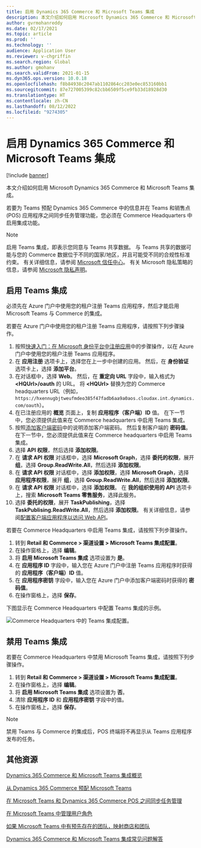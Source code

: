 ```yaml
---
title: 启用 Dynamics 365 Commerce 和 Microsoft Teams 集成
description: 本文介绍如何启用 Microsoft Dynamics 365 Commerce 和 Microsoft Teams 集成。
author: gvrmohanreddy
ms.date: 02/17/2021
ms.topic: article
ms.prod: ''
ms.technology: ''
audience: Application User
ms.reviewer: v-chgriffin
ms.search.region: Global
ms.author: gmohanv
ms.search.validFrom: 2021-01-15
ms.dyn365.ops.version: 10.0.18
ms.openlocfilehash: f8b84938c2047ab1102864cc203e0ec853160bb1
ms.sourcegitcommit: 87e727005399c82cbb6509f5ce9fb33d18928d30
ms.translationtype: HT
ms.contentlocale: zh-CN
ms.lasthandoff: 08/12/2022
ms.locfileid: "9274305"
---
```

# <a name="enable-dynamics-365-commerce-and-microsoft-teams-integration"></a>启用 Dynamics 365 Commerce 和 Microsoft Teams 集成

[!include [banner](includes/banner.md)]

本文介绍如何启用 Microsoft Dynamics 365 Commerce 和 Microsoft Teams 集成。

若要为 Teams 预配 Dynamics 365 Commerce 中的信息并在 Teams 和销售点 (POS) 应用程序之间同步任务管理功能，您必须在 Commerce Headquarters 中启用集成功能。

> [!NOTE]
> 启用 Teams 集成，即表示您同意与 Teams 共享数据。 与 Teams 共享的数据可能与您的 Commerce 数据位于不同的国家/地区，并且可能受不同的合规性标准约束。 有关详细信息，请参阅 [Microsoft 信任中心](https://www.microsoft.com/trust-center)。 有关 Microsoft 隐私策略的信息，请参阅 [Microsoft 隐私声明](https://aka.ms/privacy)。

## <a name="enable-teams-integration"></a>启用 Teams 集成

必须先在 Azure 门户中使用您的租户注册 Teams 应用程序，然后才能启用 Microsoft Teams 与 Commerce 的集成。

若要在 Azure 门户中使用您的租户注册 Teams 应用程序，请按照下列步骤操作。

1. 按照[快速入门：在 Microsoft 身份平台中注册应用](/azure/active-directory/develop/quickstart-register-app)中的步骤操作，以在 Azure 门户中使用您的租户注册 Teams 应用程序。
1. 在 **应用注册** 选项卡上，选择您在上一步中创建的应用。 然后，在 **身份验证** 选项卡上，选择 **添加平台**。
1. 在对话框中，选择 **Web**。 然后，在 **重定向 URL** 字段中，输入格式为 **\<HQUrl\>/oauth** 的 URL。 将 **\<HQUrl\>** 替换为您的 Commerce headquarters URL（例如，`https://hxennugbjtweufmdeo385f47fadb6aa9a0aos.cloudax.int.dynamics.com/oauth`）。
1. 在已注册应用的 **概览** 页面上，复制 **应用程序（客户端）ID** 值。 在下一节中，您必须提供此值来在 Commerce headquarters 中启用 Teams 集成。
1. 按照[添加客户端密码](/azure/active-directory/develop/quickstart-register-app#add-a-client-secret)中的说明添加客户端密码。 然后复制客户端的 **密码值**。 在下一节中，您必须提供此值来在 Commerce headquarters 中启用 Teams 集成。
1. 选择 **API 权限**，然后选择 **添加权限**。
1. 在 **请求 API 权限** 对话框中，选择 **Microsoft Graph**，选择 **委托的权限**，展开 **组**，选择 **Group.ReadWrite.All**，然后选择 **添加权限**。
1. 在 **请求 API 权限** 对话框中，选择 **添加权限**，选择 **Microsoft Graph**，选择 **应用程序权限**，展开 **组**，选择 **Group.ReadWrite.All**，然后选择 **添加权限**。
1. 在 **请求 API 权限** 对话框中，选择 **添加权限**。 在 **我的组织使用的 API** 选项卡上，搜索 **Microsoft Teams 零售服务**，选择此服务。
1. 选择 **委托的权限**，展开 **TaskPublishing**，选择 **TaskPublising.ReadWrite.All**，然后选择 **添加权限**。 有关详细信息，请参阅[配置客户端应用程序以访问 Web API](/azure/active-directory/develop/quickstart-configure-app-access-web-apis)。

若要在 Commerce Headquarters 中启用 Teams 集成，请按照下列步骤操作。

1. 转到 **Retail 和 Commerce \> 渠道设置 \> Microsoft Teams 集成配置**。
1. 在操作窗格上，选择 **编辑**。
1. 将 **启用 Microsoft Teams 集成** 选项设置为 **是**。
1. 在 **应用程序 ID** 字段中，输入您在 Azure 门户中注册 Teams 应用程序时获得的 **应用程序（客户端）ID** 值。
1. 在 **应用程序密钥** 字段中，输入您在 Azure 门户中添加客户端密码时获得的 **密码值**。
1. 在操作窗格上，选择 **保存**。

下图显示在 Commerce Headquarters 中配置 Teams 集成的示例。

![Commerce Headquarters 中的 Teams 集成配置。](media/D365-Commerce-Microsoft-Teams-Configuration_with_disclaimer.png)

## <a name="disable-teams-integration"></a>禁用 Teams 集成

若要在 Commerce Headquarters 中禁用 Microsoft Teams 集成，请按照下列步骤操作。

1. 转到 **Retail 和 Commerce \> 渠道设置 \> Microsoft Teams 集成配置**。
1. 在操作窗格上，选择 **编辑**。
3. 将 **启用 Microsoft Teams 集成** 选项设置为 **否**。
4. 清除 **应用程序 ID** 和 **应用程序密钥** 字段中的值。
1. 在操作窗格上，选择 **保存**。

> [!NOTE]
> 禁用 Teams 与 Commerce 的集成后，POS 终端将不再显示从 Teams 应用程序发布的任务。

## <a name="additional-resources"></a>其他资源

[Dynamics 365 Commerce 和 Microsoft Teams 集成概览](commerce-teams-integration.md)

[从 Dynamics 365 Commerce 预配 Microsoft Teams](provision-teams-from-commerce.md)

[在 Microsoft Teams 和 Dynamics 365 Commerce POS 之间同步任务管理](synchronize-tasks-teams-pos.md)

[在 Microsoft Teams 中管理用户角色](manage-user-roles-teams.md)

[如果 Microsoft Teams 中有预先存在的团队，映射商店和团队](map-stores-existing-teams.md)

[Dynamics 365 Commerce 和 Microsoft Teams 集成常见问题解答](teams-integration-faq.md)
